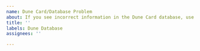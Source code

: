 ```yaml
---
name: Dune Card/Database Problem
about: If you see incorrect information in the Dune Card database, use this.
title: ''
labels: Dune Database
assignees: ''

---
```



